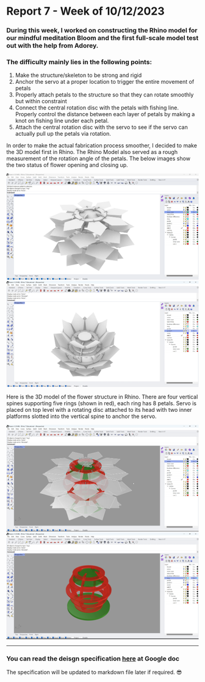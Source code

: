 # Report 7 - Week of 10/12/2023 #

### During this week, I worked on constructing the Rhino model for our mindful meditation Bloom and the first full-scale model test out with the help from Adorey.

### The difficulty mainly lies in the following points:
1. Make the structure/skeleton to be strong and rigid
2. Anchor the servo at a proper location to trigger the entire movement of petals
3. Properly attach petals to the structure so that they can rotate smoothly but within constraint
4. Connect the central rotation disc with the petals with fishing line. Properly control the distance between each layer of petals by making a knot on fishing line under each petal.
5. Attach the central rotation disc with the servo to see if the servo can actually pull up the petals via rotation.

In order to make the actual fabrication process smoother, I decided to make the 3D model first in Rhino. The Rhino Model also served as a rough measurement of the rotation angle of the petals. The below images show the two status of flower opening and closing up.

   <p align="center">
   <img src="https://github.com/Berkeley-MDes/tdf-fa23-Heziaaaaa/blob/main/image/week-7/Rhino Model 1.png" width="700">
  <img src="https://github.com/Berkeley-MDes/tdf-fa23-Heziaaaaa/blob/main/image/week-7/Rhino Model 2.png" width="700">
   </p>

Here is the 3D model of the flower structure in Rhino. There are four vertical spines supporting five rings (shown in red), each ring has 8 petals. Servo is placed on top level with a rotating disc attached to its head with two inner platforms slotted into the vertical spine to anchor the servo.

   <p align="center">
   <img src="https://github.com/Berkeley-MDes/tdf-fa23-Heziaaaaa/blob/main/image/week-7/Rhino Model 3.png" width="700">
  <img src="https://github.com/Berkeley-MDes/tdf-fa23-Heziaaaaa/blob/main/image/week-7/Rhino Model 4.png" width="700">
   </p>

---

### You can read the deisgn specification [here](https://docs.google.com/document/d/1IRLeagtgZijVZ8jcxHtoBIZcy9kE9jKGmdVBJSnqfk4/edit) at Google doc
The specification will be updated to markdown file later if required. 😎
